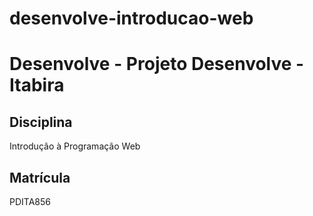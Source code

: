 # desenvolve-introducao-web
# Desenvolve - Projeto Desenvolve - Itabira

## Disciplina
Introdução à Programação Web

## Matrícula
PDITA856

